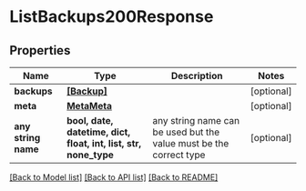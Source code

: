 # ListBackups200Response


## Properties
Name | Type | Description | Notes
------------ | ------------- | ------------- | -------------
**backups** | [**[Backup]**](Backup.md) |  | [optional] 
**meta** | [**MetaMeta**](MetaMeta.md) |  | [optional] 
**any string name** | **bool, date, datetime, dict, float, int, list, str, none_type** | any string name can be used but the value must be the correct type | [optional]

[[Back to Model list]](../README.md#documentation-for-models) [[Back to API list]](../README.md#documentation-for-api-endpoints) [[Back to README]](../README.md)


